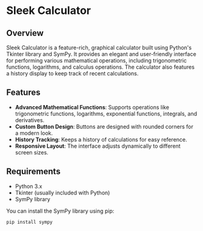 # Sleek Calculator

## Overview

Sleek Calculator is a feature-rich, graphical calculator built using Python's Tkinter library and SymPy. It provides an elegant and user-friendly interface for performing various mathematical operations, including trigonometric functions, logarithms, and calculus operations. The calculator also features a history display to keep track of recent calculations.

## Features

- **Advanced Mathematical Functions**: Supports operations like trigonometric functions, logarithms, exponential functions, integrals, and derivatives.
- **Custom Button Design**: Buttons are designed with rounded corners for a modern look.
- **History Tracking**: Keeps a history of calculations for easy reference.
- **Responsive Layout**: The interface adjusts dynamically to different screen sizes.

## Requirements

- Python 3.x
- Tkinter (usually included with Python)
- SymPy library

You can install the SymPy library using pip:

```bash
pip install sympy
